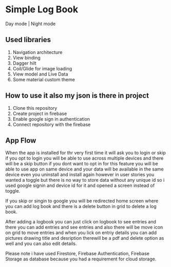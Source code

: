 # Simple Log Book
Day mode | Night mode

## Used libraries 
1. Navigation architecture
1. View binding
1. Dagger hilt
1. Coil/Glide for image loading
1. View model and Live Data
1. Some material custom theme

## How to use it also my json is there in project
1. Clone this repository
1. Create project in firebase
1. Enable google sign in authentication
1. Connect repository with the firebase

## App Flow
When the app is installed for thr very first time it will ask you to login or skip if you opt to login you
will be able to use across multiple devices and there will be a skip button if you dont want to opt in for this
feature you will be able to use app on same device and your data will be available in the same device even you
uninstall and install again however in user stories you wanted a toggle but there is no way to store data without
any unique id so i used google signin and device id for it and opened a screen instead of toggle.

If you skip or singin to google you will be redirected home screen where you can add log book and there is a delete
button in grid to delete a log book.

After adding a logbook you can just click on logbook to see entries and there you can add entries and see entries and
also there will be move icon on grid to move entries and when you lick on entriy details you can add pictures drawing
title and desription therewill be a pdf and delete option as well and you can also edit details.


 Please note i have used Firestore, Firebase Authentication, Firebase Storage as database because you had a requirement
 for cloud storage.